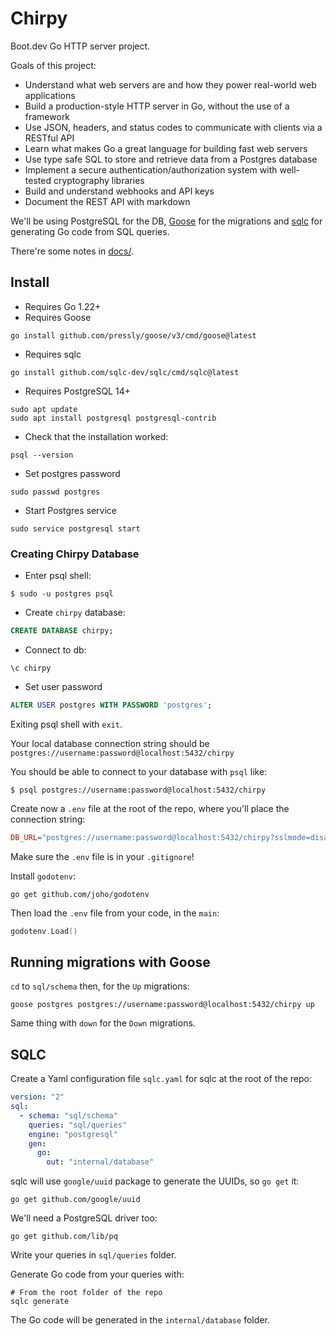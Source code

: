 # Chirpy

Boot.dev Go HTTP server project.

Goals of this project:
- Understand what web servers are and how they power real-world web applications
- Build a production-style HTTP server in Go, without the use of a framework
- Use JSON, headers, and status codes to communicate with clients via a RESTful API
- Learn what makes Go a great language for building fast web servers
- Use type safe SQL to store and retrieve data from a Postgres database
- Implement a secure authentication/authorization system with well-tested cryptography libraries
- Build and understand webhooks and API keys
- Document the REST API with markdown

We'll be using PostgreSQL for the DB, [Goose](https://github.com/pressly/goose) for the migrations and [sqlc](https://sqlc.dev/) for generating Go code from SQL queries.

There're some notes in [docs/](./docs/README.md).

## Install

- Requires Go 1.22+
- Requires Goose
```shell
go install github.com/pressly/goose/v3/cmd/goose@latest
```
- Requires sqlc
```shell
go install github.com/sqlc-dev/sqlc/cmd/sqlc@latest
```
- Requires PostgreSQL 14+
```shell
sudo apt update
sudo apt install postgresql postgresql-contrib
```
  - Check that the installation worked:
```shell
psql --version
```
  - Set postgres password
```shell
sudo passwd postgres
```
  - Start Postgres service
```shell
sudo service postgresql start
```

### Creating Chirpy Database

- Enter psql shell:
```shell
$ sudo -u postgres psql
```
- Create `chirpy` database:
```sql
CREATE DATABASE chirpy;
```
- Connect to db:
```shell
\c chirpy
```
- Set user password
```sql
ALTER USER postgres WITH PASSWORD 'postgres';
```

Exiting psql shell with `exit`.

Your local database connection string should be `postgres://username:password@localhost:5432/chirpy`

You should be able to connect to your database with `psql` like:
```shell
$ psql postgres://username:password@localhost:5432/chirpy
```

Create now a `.env` file at the root of the repo, where you'll place the connection string:
```ini
DB_URL="postgres://username:password@localhost:5432/chirpy?sslmode=disable"
```

Make sure the `.env` file is in your `.gitignore`!

Install `godotenv`:
```shell
go get github.com/joho/godotenv
```
Then load the `.env` file from your code, in the `main`:
```Go
godotenv.Load()
```

## Running migrations with Goose

`cd` to `sql/schema` then, for the `Up` migrations:
```shell
goose postgres postgres://username:password@localhost:5432/chirpy up
```

Same thing with `down` for the `Down` migrations.

## SQLC

Create a Yaml configuration file `sqlc.yaml` for sqlc at the root of the repo:
```yaml
version: "2"
sql:
  - schema: "sql/schema"
    queries: "sql/queries"
    engine: "postgresql"
    gen:
      go:
        out: "internal/database"
```

sqlc will use `google/uuid` package to generate the UUIDs, so `go get` it:
```shell
go get github.com/google/uuid
```

We'll need a PostgreSQL driver too:
```shell
go get github.com/lib/pq
```

Write your queries in `sql/queries` folder.

Generate Go code from your queries with:
```shell
# From the root folder of the repo
sqlc generate
```
The Go code will be generated in the `internal/database` folder.

